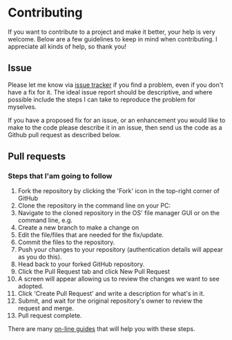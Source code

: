 # Contributing
If you want to contribute to a project and make it better, your help is very welcome. Below are a few guidelines to keep in mind when contributing. I appreciate all kinds of help, so thank you!
## Issue 
Please let me know via [issue tracker](https://github.com/romanPashnitskyi/quotes-generator/issues) if you find a problem, even if you don't have a fix for it. The ideal issue report should be descriptive, and where possible include the steps I can take to reproduce the problem for myselves.

If you have a proposed fix for an issue, or an enhancement you would like to make to the code please describe it in an issue, then send us the code as a Github pull request as described below.
## Pull requests
### Steps that I'am going to follow

1. Fork the repository by clicking the 'Fork' icon in the top-right corner of GitHub
2. Clone the repository in the command line on your PC:
3. Navigate to the cloned repository in the OS' file manager GUI or on the command line, e.g.
4. Create a new branch to make a change on
5. Edit the file/files that are needed for the fix/update.
6. Commit the files to the repository.     
8. Push your changes to your repository (authentication details will appear as you do this).
9. Head back to your forked GitHub repository.
10. Click the Pull Request tab and click New Pull Request
11. A screen will appear allowing us to review the changes we want to see adopted. 
12. Click 'Create Pull Request' and write a description for what's in it. 
13. Submit, and wait for the original repository's owner to review the request and merge. 
14. Pull request complete.

There are many [on-line guides](https://guides.github.com/activities/forking/) that will help you with these steps.

